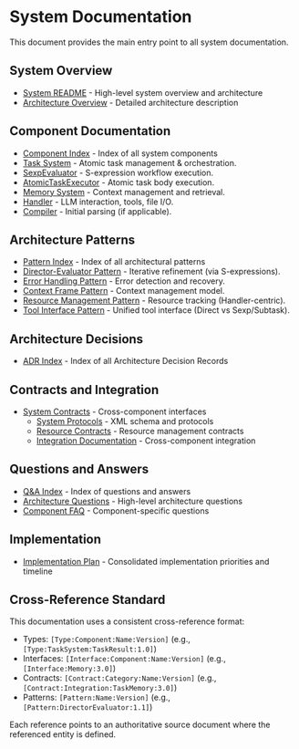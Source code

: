 # System Documentation
    
This document provides the main entry point to all system documentation.
    
## System Overview
    
- [System README](./system/README.md) - High-level system overview and architecture
- [Architecture Overview](./system/architecture/overview.md) - Detailed architecture description
    
## Component Documentation
    
- [Component Index](./components/index.md) - Index of all system components
- [Task System](./components/task-system/README.md) - Atomic task management & orchestration.
- [SexpEvaluator](/src/sexp_evaluator/sexp_evaluator_IDL.md) - S-expression workflow execution.
- [AtomicTaskExecutor](./components/atomic_executor/README.md) - Atomic task body execution.
- [Memory System](./components/memory/README.md) - Context management and retrieval.
- [Handler](./components/handler/README.md) - LLM interaction, tools, file I/O.
- [Compiler](./components/compiler/README.md) - Initial parsing (if applicable).

## Architecture Patterns

- [Pattern Index](./system/architecture/patterns/index.md) - Index of all architectural patterns
- [Director-Evaluator Pattern](./system/architecture/patterns/director-evaluator.md) - Iterative refinement (via S-expressions).
- [Error Handling Pattern](./system/architecture/patterns/errors.md) - Error detection and recovery.
- [Context Frame Pattern](./system/architecture/patterns/context-frames.md) - Context management model.
- [Resource Management Pattern](./system/architecture/patterns/resource-management.md) - Resource tracking (Handler-centric).
- [Tool Interface Pattern](./system/architecture/patterns/tool-interface.md) - Unified tool interface (Direct vs Sexp/Subtask).
    
## Architecture Decisions
    
- [ADR Index](./system/architecture/decisions/index.md) - Index of all Architecture Decision Records
    
## Contracts and Integration
    
- [System Contracts](./system/contracts/interfaces.md) - Cross-component interfaces
    - [System Protocols](./system/contracts/protocols.md) - XML schema and protocols
    - [Resource Contracts](./system/contracts/resources.md) - Resource management contracts
    - [Integration Documentation](./system/integration/index.md) - Cross-component integration
    
## Questions and Answers

- [Q&A Index](./system/qa/index.md) - Index of questions and answers
- [Architecture Questions](./system/qa/architecture-questions.md) - High-level architecture questions
- [Component FAQ](./system/qa/component-faq.md) - Component-specific questions

## Implementation

- [Implementation Plan](./system/planning/implementation-plan.md) - Consolidated implementation priorities and timeline

## Cross-Reference Standard

This documentation uses a consistent cross-reference format:

- Types: `[Type:Component:Name:Version]` (e.g., `[Type:TaskSystem:TaskResult:1.0]`)
- Interfaces: `[Interface:Component:Name:Version]` (e.g., `[Interface:Memory:3.0]`)
- Contracts: `[Contract:Category:Name:Version]` (e.g., `[Contract:Integration:TaskMemory:3.0]`)
- Patterns: `[Pattern:Name:Version]` (e.g., `[Pattern:DirectorEvaluator:1.1]`)

Each reference points to an authoritative source document where the referenced entity is defined.
